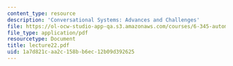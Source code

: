 ```yaml
---
content_type: resource
description: 'Conversational Systems: Advances and Challenges'
file: https://ol-ocw-studio-app-qa.s3.amazonaws.com/courses/6-345-automatic-speech-recognition-spring-2003/1a7d821caa2c158bb6ec12b09d392625_lecture22.pdf
file_type: application/pdf
resourcetype: Document
title: lecture22.pdf
uid: 1a7d821c-aa2c-158b-b6ec-12b09d392625
---
```

